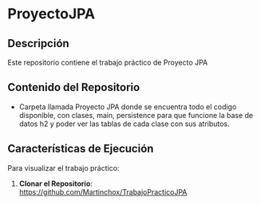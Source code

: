 # ProyectoJPA
## Descripción
Este repositorio contiene el trabajo práctico de Proyecto JPA 
## Contenido del Repositorio
- Carpeta llamada Proyecto JPA donde se encuentra todo el codigo disponible, con clases, main, persistence para que funcione la base de datos h2 y poder ver las tablas de cada clase con sus atributos.

## Características de Ejecución
Para visualizar el trabajo práctico:

1. **Clonar el Repositorio**:
   https://github.com/Martinchox/TrabajoPracticoJPA
